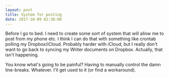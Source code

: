 ```yaml
---
layout: post
title: System for posting
date: 2017-10-09 02:38:00
---
```

Before I go to bed. I need to create some sort of system that will allow me to post from my phone etc.
I think I can do that with something like crontab polling my Dropbox/iCloud. Probably harder with iCloud,
but I really don't want to go back to syncing my Writer documents on Dropbox. Actually, that isn't happening.  
  
You know what's going to be painful? Having to manually control the damn line-breaks. Whatever. I'll get used to it (or find a workaround).